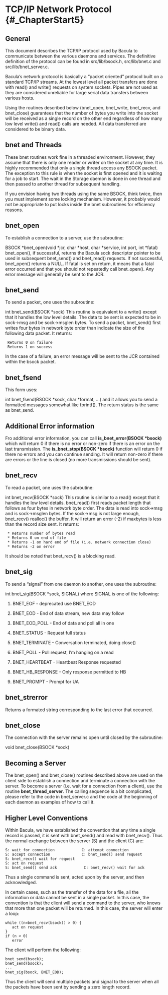 TCP/IP Network Protocol {#_ChapterStart5}
=======================

General
-------

This document describes the TCP/IP protocol used by Bacula to
communicate between the various daemons and services. The definitive
definition of the protocol can be found in src/lib/bsock.h,
src/lib/bnet.c and src/lib/bnet\_server.c.

Bacula’s network protocol is basically a “packet oriented” protocol
built on a standard TCP/IP streams. At the lowest level all packet
transfers are done with read() and write() requests on system sockets.
Pipes are not used as they are considered unreliable for large serial
data transfers between various hosts.

Using the routines described below (bnet\_open, bnet\_write, bnet\_recv,
and bnet\_close) guarantees that the number of bytes you write into the
socket will be received as a single record on the other end regardless
of how many low level write() and read() calls are needed. All data
transferred are considered to be binary data.

bnet and Threads
----------------

These bnet routines work fine in a threaded environment. However, they
assume that there is only one reader or writer on the socket at any
time. It is highly recommended that only a single thread access any
BSOCK packet. The exception to this rule is when the socket is first
opened and it is waiting for a job to start. The wait in the Storage
daemon is done in one thread and then passed to another thread for
subsequent handling.

If you envision having two threads using the same BSOCK, think twice,
then you must implement some locking mechanism. However, it probably
would not be appropriate to put locks inside the bnet subroutines for
efficiency reasons.

bnet\_open
----------

To establish a connection to a server, use the subroutine:

BSOCK \*bnet\_open(void \*jcr, char \*host, char \*service, int port,
int \*fatal) bnet\_open(), if successful, returns the Bacula sock
descriptor pointer to be used in subsequent bnet\_send() and
bnet\_read() requests. If not successful, bnet\_open() returns a NULL.
If fatal is set on return, it means that a fatal error occurred and that
you should not repeatedly call bnet\_open(). Any error message will
generally be sent to the JCR.

bnet\_send
----------

To send a packet, one uses the subroutine:

int bnet\_send(BSOCK \*sock) This routine is equivalent to a write()
except that it handles the low level details. The data to be sent is
expected to be in sock-<span>\></span>msg and be
sock-<span>\></span>msglen bytes. To send a packet, bnet\_send() first
writes four bytes in network byte order than indicate the size of the
following data packet. It returns:

     Returns 0 on failure
     Returns 1 on success

In the case of a failure, an error message will be sent to the JCR
contained within the bsock packet.

bnet\_fsend
-----------

This form uses:

int bnet\_fsend(BSOCK \*sock, char \*format, ...) and it allows you to
send a formatted messages somewhat like fprintf(). The return status is
the same as bnet\_send.

Additional Error information
----------------------------

Fro additional error information, you can call
<span>**is\_bnet\_error(BSOCK \*bsock)**</span> which will return 0 if
there is no error or non-zero if there is an error on the last
transmission. The <span>**is\_bnet\_stop(BSOCK \*bsock)**</span>
function will return 0 if there no errors and you can continue sending.
It will return non-zero if there are errors or the line is closed (no
more transmissions should be sent).

bnet\_recv
----------

To read a packet, one uses the subroutine:

int bnet\_recv(BSOCK \*sock) This routine is similar to a read() except
that it handles the low level details. bnet\_read() first reads packet
length that follows as four bytes in network byte order. The data is
read into sock-<span>\></span>msg and is sock-<span>\></span>msglen
bytes. If the sock-<span>\></span>msg is not large enough, bnet\_recv()
realloc() the buffer. It will return an error (-2) if maxbytes is less
than the record size sent. It returns:

     * Returns number of bytes read
     * Returns 0 on end of file
     * Returns -1 on hard end of file (i.e. network connection close)
     * Returns -2 on error

It should be noted that bnet\_recv() is a blocking read.

bnet\_sig
---------

To send a “signal” from one daemon to another, one uses the subroutine:

int bnet\_sig(BSOCK \*sock, SIGNAL) where SIGNAL is one of the
following:

1.  BNET\_EOF - deprecated use BNET\_EOD

2.  BNET\_EOD - End of data stream, new data may follow

3.  BNET\_EOD\_POLL - End of data and poll all in one

4.  BNET\_STATUS - Request full status

5.  BNET\_TERMINATE - Conversation terminated, doing close()

6.  BNET\_POLL - Poll request, I’m hanging on a read

7.  BNET\_HEARTBEAT - Heartbeat Response requested

8.  BNET\_HB\_RESPONSE - Only response permitted to HB

9.  BNET\_PROMPT - Prompt for UA

bnet\_strerror
--------------

Returns a formated string corresponding to the last error that occurred.

bnet\_close
-----------

The connection with the server remains open until closed by the
subroutine:

void bnet\_close(BSOCK \*sock)

Becoming a Server
-----------------

The bnet\_open() and bnet\_close() routines described above are used on
the client side to establish a connection and terminate a connection
with the server. To become a server (i.e. wait for a connection from a
client), use the routine <span>**bnet\_thread\_server**</span>. The
calling sequence is a bit complicated, please refer to the code in
bnet\_server.c and the code at the beginning of each daemon as examples
of how to call it.

Higher Level Conventions
------------------------

Within Bacula, we have established the convention that any time a single
record is passed, it is sent with bnet\_send() and read with
bnet\_recv(). Thus the normal exchange between the server (S) and the
client (C) are:

    S: wait for connection            C: attempt connection
    S: accept connection              C: bnet_send() send request
    S: bnet_recv() wait for request
    S: act on request
    S: bnet_send() send ack            C: bnet_recv() wait for ack

Thus a single command is sent, acted upon by the server, and then
acknowledged.

In certain cases, such as the transfer of the data for a file, all the
information or data cannot be sent in a single packet. In this case, the
convention is that the client will send a command to the server, who
knows that more than one packet will be returned. In this case, the
server will enter a loop:

    while ((n=bnet_recv(bsock)) > 0) {
       act on request
    }
    if (n < 0)
       error

The client will perform the following:

    bnet_send(bsock);
    bnet_send(bsock);
    ...
    bnet_sig(bsock, BNET_EOD);

Thus the client will send multiple packets and signal to the server when
all the packets have been sent by sending a zero length record.
